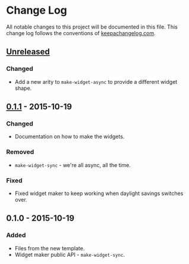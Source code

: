 # Change Log
All notable changes to this project will be documented in this file. This change log follows the conventions of [keepachangelog.com](http://keepachangelog.com/).

## [Unreleased][unreleased]
### Changed
- Add a new arity to `make-widget-async` to provide a different widget shape.

## [0.1.1] - 2015-10-19
### Changed
- Documentation on how to make the widgets.

### Removed
- `make-widget-sync` - we're all async, all the time.

### Fixed
- Fixed widget maker to keep working when daylight savings switches over.

## 0.1.0 - 2015-10-19
### Added
- Files from the new template.
- Widget maker public API - `make-widget-sync`.

[unreleased]: https://github.com/your-name/restaurants/compare/0.1.1...HEAD
[0.1.1]: https://github.com/your-name/restaurants/compare/0.1.0...0.1.1
